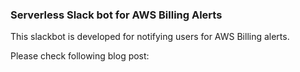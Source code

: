### Serverless Slack bot for AWS Billing Alerts

This slackbot is developed for notifying users for AWS Billing alerts.

Please check following blog post:
